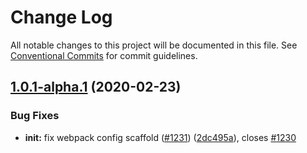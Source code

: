 # Change Log

All notable changes to this project will be documented in this file.
See [Conventional Commits](https://conventionalcommits.org) for commit guidelines.

## [1.0.1-alpha.1](https://github.com/ematipico/webpack-cli/compare/@webpack-cli/init@1.0.1-alpha.0...@webpack-cli/init@1.0.1-alpha.1) (2020-02-23)

### Bug Fixes

-   **init:** fix webpack config scaffold ([#1231](https://github.com/ematipico/webpack-cli/issues/1231)) ([2dc495a](https://github.com/ematipico/webpack-cli/commit/2dc495a8d050d28478c6c2533d7839e9ff78d76c)), closes [#1230](https://github.com/ematipico/webpack-cli/issues/1230)
